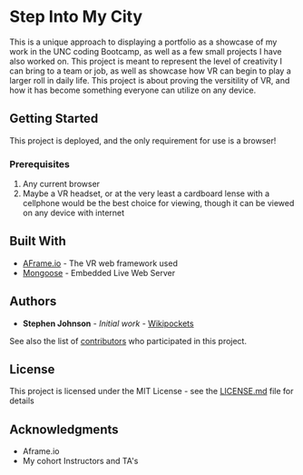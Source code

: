# Step Into My City

This is a unique approach to displaying a portfolio as a showcase of my work in the UNC coding Bootcamp, as well as a few small projects I have also worked on. This project is meant to represent the level of creativity I can bring to a team or job, as well as showcase how VR can begin to play a larger roll in daily life. This project is about proving the versitility of VR, and how it has become something everyone can utilize on any device. 

## Getting Started

This project is deployed, and the only requirement for use is a browser!

### Prerequisites

1. Any current browser 
2. Maybe a VR headset, or at the very least a cardboard lense with a cellphone would be the best choice for viewing, though it can be viewed on any device with internet


## Built With

* [AFrame.io](https://aframe.io/docs/0.9.0/introduction/) - The VR web framework used
* [Mongoose](https://mongoose-os.com/) - Embedded Live Web Server


## Authors

* **Stephen Johnson** - *Initial work* - [Wikipockets](https://github.com/PurpleBooth)

See also the list of [contributors](https://github.com/your/project/contributors) who participated in this project.

## License

This project is licensed under the MIT License - see the [LICENSE.md](LICENSE.md) file for details

## Acknowledgments

* Aframe.io
* My cohort Instructors and TA's  
